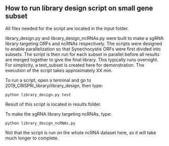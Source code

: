 ## How to run library design script on small gene subset

All files needed for the script are located in the input folder. 

library_design.py and library_design_ncRNAs.py were built to make a sgRNA library targeting ORFs and ncRNAs respectively. The scripts were designed to enable parallelization so that Synechocystis ORFs were first divided into subsets. The script is then run for each subset in parallel before all results are merged together to give the final library. This typically runs overnight. For simplicity, a test_subset is created here for demonstration. The execution of the script takes approximately XX min.

To run a script, open a terminal and go to 2019_CRISPRi_library/library_design, then type:

`python library_design.py test`

Result of this script is located in results folder.

To make the sgRNA library targeting ncRNAs, type:

`python library_design_ncRNAs.py`

Not that the script is run on the whole ncRNA dataset here, so it will take much longer to complete.
